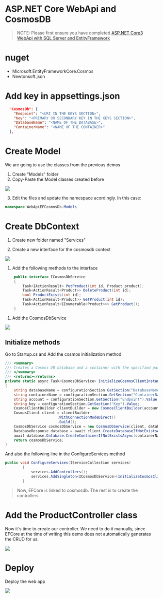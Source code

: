 # ASP.NET Core WebApi and CosmosDB

>NOTE: Please first ensure you have completed [ASP.NET Core3 WebApi with SQL Server and EntityFramework](ASP.NET%20netCore%203.0%20WebApi%20SQL%20Server%20and%20EntityFramework.md)

# nuget

- Microsoft.EntityFrameworkCore.Cosmos
- Newtonsoft.json

# Add key in appsettings.json

```json
  "CosmosDb": {
    "Endpoint": "<URI IN THE KEYS SECTION>",
    "Key": "<PRIMARY OR SECONDARY KEY IN THE KEYS SECTION>",
    "DatabaseName": "<NAME OF THE DATABASE>",
    "ContainerName": "<NAME OF THE CONTAINER>"
  },
```

# Create Model

We are going to use the classes from the previous demos

1. Create "Models" folder
2. Copy-Paste the Model classes created before 

![](Misc/13.png)

3. Edit the files and update the namespace acordingly. In this case:

```csharp
namespace WebApiEFCosmosDb.Models
```


# Create DbContext

1. Create new folder named "Services"

1. Create a new interface for the cosmosdb context

![](Misc/12.png)

1. Add the following methods to the interface

```csharp
    public interface ICosmosDbService
    {
        Task<IActionResult> PutProduct(int id, Product product);
        Task<ActionResult<Product>> DeleteProduct(int id);
        bool ProductExists(int id);
        Task<ActionResult<Product>> GetProduct(int id);
        Task<ActionResult<IEnumerable<Product>>> GetProduct();
    }
```

1. Add the CosmosDbService

![](Misc/14.png)

## Initialize methods

Go to Startup.cs and Add the cosmos initialization method

```csharp
/// <summary>
/// Creates a Cosmos DB database and a container with the specified partition key. 
/// </summary>
/// <returns></returns>
private static async Task<CosmosDbService> InitializeCosmosClientInstanceAsync(IConfigurationSection configurationSection)
{
    string databaseName = configurationSection.GetSection("DatabaseName").Value;
    string containerName = configurationSection.GetSection("ContainerName").Value;
    string account = configurationSection.GetSection("Endpoint").Value;
    string key = configurationSection.GetSection("Key").Value;
    CosmosClientBuilder clientBuilder = new CosmosClientBuilder(account, key);
    CosmosClient client = clientBuilder
                        .WithConnectionModeDirect()
                        .Build();
    CosmosDbService cosmosDbService = new CosmosDbService(client, databaseName, containerName);
    DatabaseResponse database = await client.CreateDatabaseIfNotExistsAsync(databaseName);
    await database.Database.CreateContainerIfNotExistsAsync(containerName, "/ProductId");
    return cosmosDbService;
}
```

And also the following line in the ConfigureServices method

```csharp
public void ConfigureServices(IServiceCollection services)
        {
            services.AddControllers();
            services.AddSingleton<ICosmosDbService>(InitializeCosmosClientInstanceAsync(Configuration.GetSection("CosmosDb")).GetAwaiter().GetResult());
        }
```

>Now, EFCore is linked to cosmosdb. The rest is to create the controllers

# Add the ProductController class

Now it´s time to create our controller. We need to do it manually, since EFCore at the time of writing this demo does not automatically generates the CRUD for us.

![](Misc/15.png)

# Deploy

Deploy the web app

![](Misc/webapp-cosmos.png)



